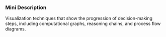### Mini Description

Visualization techniques that show the progression of decision-making steps, including computational graphs, reasoning chains, and process flow diagrams.
